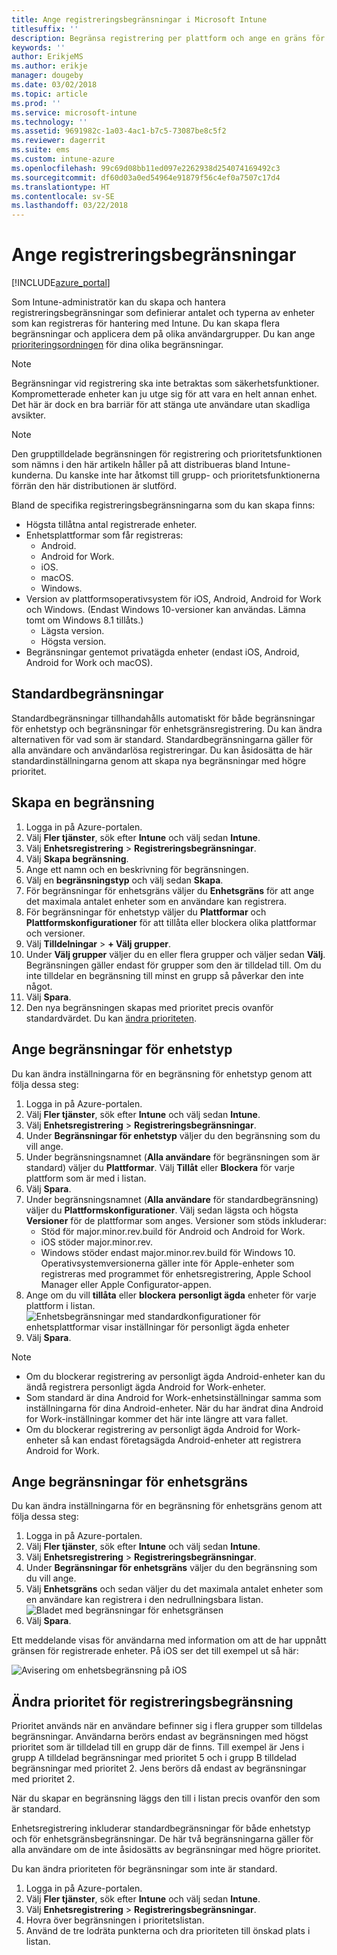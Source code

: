 ```yaml
---
title: Ange registreringsbegränsningar i Microsoft Intune
titlesuffix: ''
description: Begränsa registrering per plattform och ange en gräns för enhetsregistrering i Intune.
keywords: ''
author: ErikjeMS
ms.author: erikje
manager: dougeby
ms.date: 03/02/2018
ms.topic: article
ms.prod: ''
ms.service: microsoft-intune
ms.technology: ''
ms.assetid: 9691982c-1a03-4ac1-b7c5-73087be8c5f2
ms.reviewer: dagerrit
ms.suite: ems
ms.custom: intune-azure
ms.openlocfilehash: 99c69d08bb11ed097e2262938d254074169492c3
ms.sourcegitcommit: df60d03a0ed54964e91879f56c4ef0a7507c17d4
ms.translationtype: HT
ms.contentlocale: sv-SE
ms.lasthandoff: 03/22/2018
---
```

# <a name="set-enrollment-restrictions"></a>Ange registreringsbegränsningar

[!INCLUDE[azure_portal](./includes/azure_portal.md)]

Som Intune-administratör kan du skapa och hantera registreringsbegränsningar som definierar antalet och typerna av enheter som kan registreras för hantering med Intune. Du kan skapa flera begränsningar och applicera dem på olika användargrupper. Du kan ange [prioriteringsordningen](#change-enrollment-restriction-priority) för dina olika begränsningar.

>[!NOTE]
>Begränsningar vid registrering ska inte betraktas som säkerhetsfunktioner. Komprometterade enheter kan ju utge sig för att vara en helt annan enhet. Det här är dock en bra barriär för att stänga ute användare utan skadliga avsikter.

>[!NOTE]
>Den grupptilldelade begränsningen för registrering och prioritetsfunktionen som nämns i den här artikeln håller på att distribueras bland Intune-kunderna. Du kanske inte har åtkomst till grupp- och prioritetsfunktionerna förrän den här distributionen är slutförd.

Bland de specifika registreringsbegränsningarna som du kan skapa finns:

- Högsta tillåtna antal registrerade enheter.
- Enhetsplattformar som får registreras:
  - Android.
  - Android for Work.
  - iOS.
  - macOS.
  - Windows.
- Version av plattformsoperativsystem för iOS, Android, Android for Work och Windows. (Endast Windows 10-versioner kan användas. Lämna tomt om Windows 8.1 tillåts.)
  - Lägsta version.
  - Högsta version.
- Begränsningar gentemot privatägda enheter (endast iOS, Android, Android for Work och macOS).

## <a name="default-restrictions"></a>Standardbegränsningar

Standardbegränsningar tillhandahålls automatiskt för både begränsningar för enhetstyp och begränsningar för enhetsgränsregistrering. Du kan ändra alternativen för vad som är standard. Standardbegränsningarna gäller för alla användare och användarlösa registreringar. Du kan åsidosätta de här standardinställningarna genom att skapa nya begränsningar med högre prioritet.

## <a name="create-a-restriction"></a>Skapa en begränsning

1. Logga in på Azure-portalen.
2. Välj **Fler tjänster**, sök efter **Intune** och välj sedan **Intune**.
3. Välj **Enhetsregistrering** > **Registreringsbegränsningar**.
4. Välj **Skapa begränsning**.
5. Ange ett namn och en beskrivning för begränsningen.
6. Välj en **begränsningstyp** och välj sedan **Skapa**.
7. För begränsningar för enhetsgräns väljer du **Enhetsgräns** för att ange det maximala antalet enheter som en användare kan registrera.
8. För begränsningar för enhetstyp väljer du **Plattformar** och **Plattformskonfigurationer** för att tillåta eller blockera olika plattformar och versioner.
9. Välj **Tilldelningar** > **+ Välj grupper**.
10. Under **Välj grupper** väljer du en eller flera grupper och väljer sedan **Välj**. Begränsningen gäller endast för grupper som den är tilldelad till. Om du inte tilldelar en begränsning till minst en grupp så påverkar den inte något.
11. Välj **Spara**.
12. Den nya begränsningen skapas med prioritet precis ovanför standardvärdet. Du kan [ändra prioriteten](#change-enrollment-restriction-priority).

## <a name="set-device-type-restrictions"></a>Ange begränsningar för enhetstyp

Du kan ändra inställningarna för en begränsning för enhetstyp genom att följa dessa steg:

1. Logga in på Azure-portalen.
2. Välj **Fler tjänster**, sök efter **Intune** och välj sedan **Intune**.
3. Välj **Enhetsregistrering** > **Registreringsbegränsningar**.
4. Under **Begränsningar för enhetstyp** väljer du den begränsning som du vill ange.
5. Under begränsningsnamnet (**Alla användare** för begränsningen som är standard) väljer du **Plattformar**. Välj **Tillåt** eller **Blockera** för varje plattform som är med i listan.
6. Välj **Spara**.
7. Under begränsningsnamnet (**Alla användare** för standardbegränsning) väljer du **Plattformskonfigurationer**. Välj sedan lägsta och högsta **Versioner** för de plattformar som anges. Versioner som stöds inkluderar:
    - Stöd för major.minor.rev.build för Android och Android for Work.
    - iOS stöder major.minor.rev.
    - Windows stöder endast major.minor.rev.build för Windows 10.
  Operativsystemversionerna gäller inte för Apple-enheter som registreras med programmet för enhetsregistrering, Apple School Manager eller Apple Configurator-appen.
8. Ange om du vill **tillåta** eller **blockera** **personligt ägda** enheter för varje plattform i listan.
    ![Enhetsbegränsningar med standardkonfigurationer för enhetsplattformar visar inställningar för personligt ägda enheter](media/device-restrictions-platform-configurations.png)
9. Välj **Spara**.


>[!NOTE]
>- Om du blockerar registrering av personligt ägda Android-enheter kan du ändå registrera personligt ägda Android for Work-enheter.
>- Som standard är dina Android for Work-enhetsinställningar samma som inställningarna för dina Android-enheter. När du har ändrat dina Android for Work-inställningar kommer det här inte längre att vara fallet.
>- Om du blockerar registrering av personligt ägda Android for Work-enheter så kan endast företagsägda Android-enheter att registrera Android for Work.

## <a name="set-device-limit-restrictions"></a>Ange begränsningar för enhetsgräns

Du kan ändra inställningarna för en begränsning för enhetsgräns genom att följa dessa steg:

1. Logga in på Azure-portalen.
2. Välj **Fler tjänster**, sök efter **Intune** och välj sedan **Intune**.
3. Välj **Enhetsregistrering** > **Registreringsbegränsningar**.
4. Under **Begränsningar för enhetsgräns** väljer du den begränsning som du vill ange.
5. Välj **Enhetsgräns** och sedan väljer du det maximala antalet enheter som en användare kan registrera i den nedrullningsbara listan.
    ![Bladet med begränsningar för enhetsgränsen](./media/device-restrictions-limit.png)
6. Välj **Spara**.


Ett meddelande visas för användarna med information om att de har uppnått gränsen för registrerade enheter. På iOS ser det till exempel ut så här:

![Avisering om enhetsbegränsning på iOS](./media/enrollment-restrictions-ios-set-limit-notification.png)

## <a name="change-enrollment-restriction-priority"></a>Ändra prioritet för registreringsbegränsning

Prioritet används när en användare befinner sig i flera grupper som tilldelas begränsningar. Användarna berörs endast av begränsningen med högst prioritet som är tilldelad till en grupp där de finns. Till exempel är Jens i grupp A tilldelad begränsningar med prioritet 5 och i grupp B tilldelad begränsningar med prioritet 2. Jens berörs då endast av begränsningar med prioritet 2.

När du skapar en begränsning läggs den till i listan precis ovanför den som är standard.

Enhetsregistrering inkluderar standardbegränsningar för både enhetstyp och för enhetsgränsbegränsningar. De här två begränsningarna gäller för alla användare om de inte åsidosätts av begränsningar med högre prioritet.

Du kan ändra prioriteten för begränsningar som inte är standard.

1. Logga in på Azure-portalen.
2. Välj **Fler tjänster**, sök efter **Intune** och välj sedan **Intune**.
3. Välj **Enhetsregistrering** > **Registreringsbegränsningar**.
4. Hovra över begränsningen i prioritetslistan.
5. Använd de tre lodräta punkterna och dra prioriteten till önskad plats i listan.
